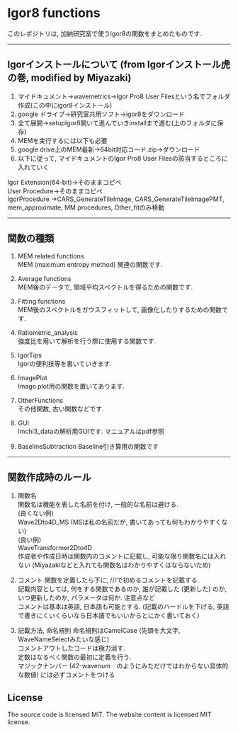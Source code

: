 # Igor8 functions
このレポジトリは, 加納研究室で使うIgor8の関数をまとめたものです.  


---
## Igorインストールについて (from Igorインストール虎の巻, modified by Miyazaki)
1. マイドキュメント→wavemetrics→Igor Pro8 User Filesという名でフォルダ作成(この中にigor8インストール)  
2. google ドライブ→研究室共用ソフト→igor8をダウンロード  
3. 全て展開→setupIgor8開いて進んでいきinstallまで進む(上のフォルダに保存)  
4. MEMを実行するには以下も必要  
5. google drive上のMEM最新→64bit対応コード.zip→ダウンロード  
6. 以下に従って, マイドキュメントのIgor Pro8 User Filesの該当するところに入れていく  

Igor Extension(64-bit)→そのままコピペ  
User Procedure→そのままコピペ  
IgorProcedure →CARS_GenerateTileImage, CARS_GenerateTileImagePMT, mem_approximate, MM procedures, Other_fitのみ移動  

---
## 関数の種類

1. MEM related functions  
MEM (maximum entropy method) 関連の関数です.  

2. Average functions  
MEM後のデータで, 領域平均スペクトルを得るための関数です.  

3. Fitting functions  
MEM後のスペクトルをガウスフィットして, 画像化したりするための関数です.  

4. Ratiometric_analysis  
強度比を用いて解析を行う際に使用する関数です.  

5. IgorTips  
Igorの便利技等を書いていきます.   

6. ImagePlot  
Image plot用の関数を置いてあります. 

7. OtherFunctions  
その他関数, 古い関数などです.

8. GUI  
Imchi3_dataの解析用GUIです. マニュアルはpdf参照

9. BaselineSubtraction
Baseline引き算用の関数です

---
## 関数作成時のルール  
1. 関数名  
関数名は機能を表した名前を付け, 一般的な名前は避ける.  
(良くない例)  
Wave2Dto4D_MS (MSは私の名前だが, 書いてあっても何もわかりやすくない)  
(良い例)  
WaveTransformer2Dto4D  
作成者や作成日時は関数内のコメントに記載し, 可能な限り関数名には入れない (Miyazakiなどと入れても関数名はわかりやすくはならないため)  

2. コメント
関数を定義したら下に, ///で初めるコメントを記載する.  
記載内容としては, 何をする関数であるのか, 誰が記載した (更新した) のか, いつ更新したのか, パラメータは何か. 注意点など  
コメントは基本は英語, 日本語も可能とする. (記載のハードルを下げる, 英語で書きにくいくらいなら日本語でもいいからとにかく書いておく) 

3. 記載方法, 命名規則
命名規則はCamelCase (先頭を大文字, WaveNameSelectみたいな感じ)  
コメントアウトしたコードは極力消す.  
定数はなるべく関数の最初に定義を行う.  
マジックナンバー (42-wavenum　のようにみただけではわからない具体的な数値) には必ずコメントをつける 

## License
The source code is licensed MIT. The website content is licensed MIT license.
